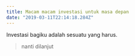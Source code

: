 ```yaml
---
title: Macam macam investasi untuk masa depan
date: "2019-03-11T22:14:18.284Z"
---
```


Investasi bagiku adalah sesuatu yang harus.

>nanti dilanjut